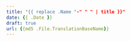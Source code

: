 ```yaml
---
title: "{{ replace .Name "-" " " | title }}"
date: {{ .Date }}
draft: true
url: {{md5 .File.TranslationBaseName}}
---
```


